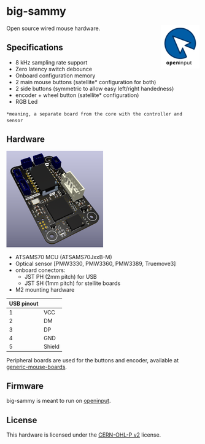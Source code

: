 # big-sammy

[<img src="docs/assets/logo.svg" alt="" width="20%" align="right">](https://github.com/openinput-fw)

Open source wired mouse hardware.

## Specifications
- 8 kHz sampling rate support
- Zero latency switch debounce
- Onboard configuration memory
- 2 main mouse buttons (satellite* configuration for both)
- 2 side buttons (symmetric to allow easy left/right handedness)
- encoder + wheel button (satellite* configuration)
- RGB Led

`*meaning, a separate board from the core with the controller and sensor`

## Hardware

<img src="docs/assets/r0.1-core-render.png" alt="" width="50%">

- ATSAMS70 MCU (ATSAMS70JxxB-M)
- Optical sensor [PMW3330, PMW3360, PMW3389, Truemove3]
- onboard conectors:
    - JST PH (2mm pitch) for USB
    - JST SH (1mm pitch) for stellite boards
- M2 mounting hardware

|USB pinout||
|-----|-----|
|1|VCC|
|2|DM|
|3|DP|
|4|GND|
|5|Shield|

Peripheral boards are used for the buttons and encoder, available at [generic-mouse-boards](https://github.com/openinput-fw/generic-mouse-boards).

## Firmware

big-sammy is meant to run on [openinput](https://github.com/openinput-fw/openinput).

## License

This hardware is licensed under the [CERN-OHL-P v2](LICENSE) license.
